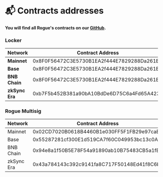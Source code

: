 # 📬 Contracts addresses

#### You will find all Rogue's contracts on our [GitHub](https://github.com/roguefinance/rogue).

### Locker

<table><thead><tr><th width="133.5">Network</th><th>Contract Address</th></tr></thead><tbody><tr><td><strong>Mainnet</strong></td><td>0x8F0F56472C3E5730B1EA2f444E7829288Da261E6</td></tr><tr><td><strong>Base</strong></td><td>0x8F0F56472C3E5730B1EA2f444E7829288Da261E6</td></tr><tr><td><strong>BNB Chain</strong></td><td>0x8F0F56472C3E5730B1EA2f444E7829288Da261E6</td></tr><tr><td><strong>zkSync Era</strong></td><td>0xb7F5b452B381a90bA10BdDe6D75C6a4Fd65A4239</td></tr></tbody></table>

### Rogue Multisig

<table><thead><tr><th width="135">Network</th><th>Contract Address</th></tr></thead><tbody><tr><td>Mainnet</td><td>0x02CD7020B0618B4460B1e030FF5F1FB29e97caB7</td></tr><tr><td>Base</td><td>0x55287281cf300E1d519CA7f60C049953bc13c0A5</td></tr><tr><td>BNB Chain</td><td>0x94e8a1f50B5E78F54a91890ab10B75483CB5a1fB</td></tr><tr><td>zkSync Era</td><td>0x43a784143c392c9141fa8C717F50148Ed41f8C6b</td></tr></tbody></table>
